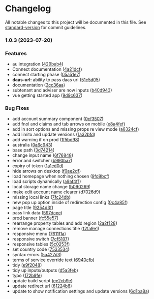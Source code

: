 # Changelog

All notable changes to this project will be documented in this file. See [standard-version](https://github.com/conventional-changelog/standard-version) for commit guidelines.

### 1.0.3 (2023-07-20)


### Features

* au integration ([429bab4](https://github.com/certua/get-started-open-banking-elements-vue/commit/429bab4fd72ce77024b92a3f6a934c82b70dd927))
* Connect documentation ([4a21dcf](https://github.com/certua/get-started-open-banking-elements-vue/commit/4a21dcfb58613537c227935a96e2a5ae8e19c571))
* connect starting phase ([05a51e7](https://github.com/certua/get-started-open-banking-elements-vue/commit/05a51e7930dfc6039469b4e57b48390aff9a8bc2))
* **daas-url:** ability to pass daas url  ([51c5d05](https://github.com/certua/get-started-open-banking-elements-vue/commit/51c5d058ecd7796d9e43fdadc856c8f5c99ddf9b))
* documentation  ([3cc36aa](https://github.com/certua/get-started-open-banking-elements-vue/commit/3cc36aa9f15d31bfe69689084c1a261a0554d0f1))
* subtenant and adviser are now inputs ([b40d943](https://github.com/certua/get-started-open-banking-elements-vue/commit/b40d9439ffd8afb1324d6371d05d91980574bece))
* vue getting started app  ([9d9c637](https://github.com/certua/get-started-open-banking-elements-vue/commit/9d9c637b837af8c28fa014914b7803cd98bf1afe))


### Bug Fixes

* add account summary component ([0cf3507](https://github.com/certua/get-started-open-banking-elements-vue/commit/0cf350764d6243b5c2727fad6f88b14708691b66))
* add fnol and claims and tab arrows on mobile ([e8a4fef](https://github.com/certua/get-started-open-banking-elements-vue/commit/e8a4fef7b39c5ad02d20cbde4259e75db77ea27e))
* add in sort options and missing props re view mode ([a6324cf](https://github.com/certua/get-started-open-banking-elements-vue/commit/a6324cfc2d70a01b7917831156561fe733128381))
* add limito and update versions ([1a32bfd](https://github.com/certua/get-started-open-banking-elements-vue/commit/1a32bfd1712cda20db02455a098ef82cc3f953d9))
* add warning if on prod ([1f5bd98](https://github.com/certua/get-started-open-banking-elements-vue/commit/1f5bd981593d09480bf1d0e30ef1b41274b49f5b))
* australia ([0a6c943](https://github.com/certua/get-started-open-banking-elements-vue/commit/0a6c94331c71a0451c3e35f9fecb3784097c9807))
* base path ([3d74214](https://github.com/certua/get-started-open-banking-elements-vue/commit/3d742143d39b40c3351a79a3b11d4bd594f04600))
* change input name ([6f76848](https://github.com/certua/get-started-open-banking-elements-vue/commit/6f76848cc7c1e5f056d98519e0b0185c613a5516))
* error and switcher ([b990ba7](https://github.com/certua/get-started-open-banking-elements-vue/commit/b990ba7075fc710dd3ee3266a233d1fe3d037783))
* expiry of token ([1a1ed0d](https://github.com/certua/get-started-open-banking-elements-vue/commit/1a1ed0daa98d9b09fd5f5fbc55ba9ebe202b6a32))
* hide arrows on desktop ([f0ae2df](https://github.com/certua/get-started-open-banking-elements-vue/commit/f0ae2df9e51d4a9b48b35d84ad348ed8cb928158))
* load homepage when nothing chosen ([9fd8bcf](https://github.com/certua/get-started-open-banking-elements-vue/commit/9fd8bcf3d2a5d48032b95d982209841aa94da195))
* load scripts dynamically ([a9af4f1](https://github.com/certua/get-started-open-banking-elements-vue/commit/a9af4f106277501b01c9ef2b5fc37e151f1a8c38))
* local storage name change ([b090269](https://github.com/certua/get-started-open-banking-elements-vue/commit/b090269af63666f1b9e634336f0e1328f8190b8c))
* make edit account name clearer ([d7026d9](https://github.com/certua/get-started-open-banking-elements-vue/commit/d7026d9ce1f82265f52afda0d72675b38bd53070))
* missing local links ([7fc24db](https://github.com/certua/get-started-open-banking-elements-vue/commit/7fc24dbde692568f02dba8f93119dbfed0d4546d))
* new pop up option inside of redirection config ([0c4a85f](https://github.com/certua/get-started-open-banking-elements-vue/commit/0c4a85f85764a977bcf5716e4448d08992d4d644))
* page title  ([9254d3f](https://github.com/certua/get-started-open-banking-elements-vue/commit/9254d3f2bb1f8c648a818b675aabdb7320501eb5))
* pass link data ([597dcee](https://github.com/certua/get-started-open-banking-elements-vue/commit/597dcee37302c0121db13280d8ced7013f424ad9))
* prod banner  ([fc55e57](https://github.com/certua/get-started-open-banking-elements-vue/commit/fc55e5711fa866a49a4f400b6d36429f9a170053))
* rearrange property tables and add region ([2a2f128](https://github.com/certua/get-started-open-banking-elements-vue/commit/2a2f128f259b053009d49418cb3e86cb4fde3454))
* remove manage connections title ([f2fa9e1](https://github.com/certua/get-started-open-banking-elements-vue/commit/f2fa9e103c097c9760b3f2e01026a82edee5fc3c))
* responsive menu ([7611f1a](https://github.com/certua/get-started-open-banking-elements-vue/commit/7611f1a1a06667b2cb3f322d9718ba6c3a3eb708))
* responsive switch ([7cf5107](https://github.com/certua/get-started-open-banking-elements-vue/commit/7cf51071c9c466e6637bff66df9813f6d6e60514))
* responsive tables ([5c0253f](https://github.com/certua/get-started-open-banking-elements-vue/commit/5c0253f681a0f41148726c97d43b31cbdb99a860))
* set country code ([7533534](https://github.com/certua/get-started-open-banking-elements-vue/commit/7533534e9830f229b2b2608df882722c4850bff2))
* syntax errors ([5a427d3](https://github.com/certua/get-started-open-banking-elements-vue/commit/5a427d3d40c2ff939599f003f914f0961fcc4d3c))
* terms of service override text ([6940cfb](https://github.com/certua/get-started-open-banking-elements-vue/commit/6940cfb91f38aaea47704525bd2080406e833288))
* tidy ([e9f2048](https://github.com/certua/get-started-open-banking-elements-vue/commit/e9f2048b02e918dff356bf7b234d7a424f3833e8))
* tidy up inputs/outputs ([d5a3feb](https://github.com/certua/get-started-open-banking-elements-vue/commit/d5a3feb517940f77ba0008583ba371b9c601bd31))
* typo ([172b9fe](https://github.com/certua/get-started-open-banking-elements-vue/commit/172b9feebaef04972cc1ee4637c851b1b90335a6))
* update build script ([ee2cb9e](https://github.com/certua/get-started-open-banking-elements-vue/commit/ee2cb9e300653faf14381bede32277a1b91b6875))
* update redirect url ([61224b8](https://github.com/certua/get-started-open-banking-elements-vue/commit/61224b89d88d0357db0842697ef6e42ddd42776e))
* update to show notification settings and update versions  ([6d1ba8a](https://github.com/certua/get-started-open-banking-elements-vue/commit/6d1ba8a0925f0df967ede5c03c0ec197c901c8c5))
